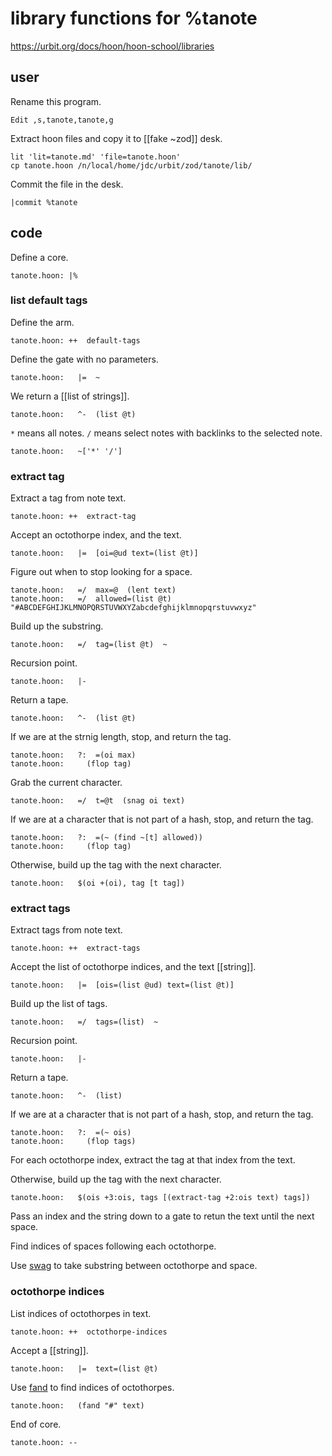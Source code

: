 # library functions for %tanote

https://urbit.org/docs/hoon/hoon-school/libraries

## user

Rename this program.

	Edit ,s,tanote,tanote,g

Extract hoon files and copy it to [[fake ~zod]] desk.

```shell
lit 'lit=tanote.md' 'file=tanote.hoon'
cp tanote.hoon /n/local/home/jdc/urbit/zod/tanote/lib/
```

Commit the file in the desk.

```hoon
|commit %tanote
```

## code

Define a core.

	tanote.hoon: |%

### list default tags

Define the arm.

	tanote.hoon: ++  default-tags

Define the gate with no parameters.

	tanote.hoon:   |=  ~

We return a [[list of strings]].

	tanote.hoon:   ^-  (list @t)

`*` means all notes.  `/` means select notes with backlinks to the selected note.

	tanote.hoon:   ~['*' '/']

### extract tag

Extract a tag from note text.

	tanote.hoon: ++  extract-tag

Accept an octothorpe index, and the text.

	tanote.hoon:   |=  [oi=@ud text=(list @t)]

Figure out when to stop looking for a space.

	tanote.hoon:   =/  max=@  (lent text)
	tanote.hoon:   =/  allowed=(list @t)  "#ABCDEFGHIJKLMNOPQRSTUVWXYZabcdefghijklmnopqrstuvwxyz"

Build up the substring.

	tanote.hoon:   =/  tag=(list @t)  ~

Recursion point.

	tanote.hoon:   |-

Return a tape.

	tanote.hoon:   ^-  (list @t)

If we are at the strnig length, stop, and return the tag.

	tanote.hoon:   ?:  =(oi max)
	tanote.hoon:     (flop tag)

Grab the current character.

	tanote.hoon:   =/  t=@t  (snag oi text)

If we are at a character that is not part of a hash, stop, and return the tag.

	tanote.hoon:   ?:  =(~ (find ~[t] allowed))
	tanote.hoon:     (flop tag)

Otherwise, build up the tag with the next character.

	tanote.hoon:   $(oi +(oi), tag [t tag])

### extract tags

Extract tags from note text.

	tanote.hoon: ++  extract-tags

Accept the list of octothorpe indices, and the text [[string]].

	tanote.hoon:   |=  [ois=(list @ud) text=(list @t)]

Build up the list of tags.

	tanote.hoon:   =/  tags=(list)  ~

Recursion point.

	tanote.hoon:   |-

Return a tape.

	tanote.hoon:   ^-  (list)

If we are at a character that is not part of a hash, stop, and return the tag.

	tanote.hoon:   ?:  =(~ ois)
	tanote.hoon:     (flop tags)

For each octothorpe index, extract the tag at that index from the text.

Otherwise, build up the tag with the next character.

	tanote.hoon:   $(ois +3:ois, tags [(extract-tag +2:ois text) tags])

Pass an index and the string down to a gate to retun the text until the next space.

Find indices of spaces following each octothorpe.

Use [swag](https://urbit.org/docs/hoon/reference/stdlib/2b#++swag) to take substring between octothorpe and space.

### octothorpe indices

List indices of octothorpes in text.

	tanote.hoon: ++  octothorpe-indices

Accept a [[string]].

	tanote.hoon:   |=  text=(list @t)

Use [fand](https://urbit.org/docs/hoon/reference/stdlib/2b#++fand) to find indices of octothorpes.

	tanote.hoon:   (fand "#" text)

End of core.

	tanote.hoon: --

